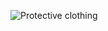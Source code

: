 ![Protective clothing](https://user-images.githubusercontent.com/81292141/133779218-933e5162-73b4-4ff0-9eb3-19662dd3fbcb.png)